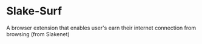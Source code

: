 # Slake-Surf
A browser extension that enables user's earn their internet connection from browsing (from Slakenet)
